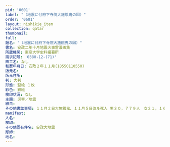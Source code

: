 ```yaml
---
pid: '0601'
label: "（地震に付府下寺院大施餓鬼の図）"
order: '0601'
layout: nishikie_item
collection: qatar
thumbnail: 
full: 
題名: "（地震に付府下寺院大施餓鬼の図）"
書名: 安政二年十月地震火事雷漫画集
所蔵機関: 東京大学史料編纂所
請求記号: '0380-12-(71)'
画工名: なし
和暦年月日: 安政２年１１月(18550110550)
版元名: 
版元住所: 
判: 大判
形態: 竪絵 １枚
彩色: 錦絵
検印状況: なし
主題: 災害／地震
細目: 
その他書誌事項: １１月２日大施餓鬼、１１月５日改ル死人 男３０，７７９人　女２１，１６５人
manifest: 
人名: 
検印: 
その他固有件名: 安政大地震
彫師: 
地名: 
---
```

